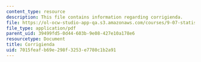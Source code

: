 ```yaml
---
content_type: resource
description: This file contains information regarding corrigienda.
file: https://ol-ocw-studio-app-qa.s3.amazonaws.com/courses/9-07-statistics-for-brain-and-cognitive-science-fall-2016/7015feafb69e298f3253e7780c1b2a91_MIT9_07F16_lec10.2.pdf
file_type: application/pdf
parent_uid: 39499fd5-0d44-603b-9e08-427e10a178e6
resourcetype: Document
title: Corrigienda
uid: 7015feaf-b69e-298f-3253-e7780c1b2a91
---
```

